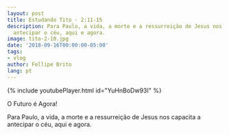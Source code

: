 ```yaml
---
layout: post
title: Estudando Tito - 2:11-15
description: Para Paulo, a vida, a morte e a ressurreição de Jesus nos capacita a
  antecipar o céu, aqui e agora.
image: tito-2-10.jpg
date: '2018-09-16T00:00:00-05:00'
tags:
- vlog
author: Fellipe Brito
lang: pt
---
```


{% include youtubePlayer.html id="YuHnBoDw93I" %}

O Futuro é Agora!

Para Paulo, a vida, a morte e a ressurreição de Jesus nos capacita a antecipar
o céu, aqui e agora.

